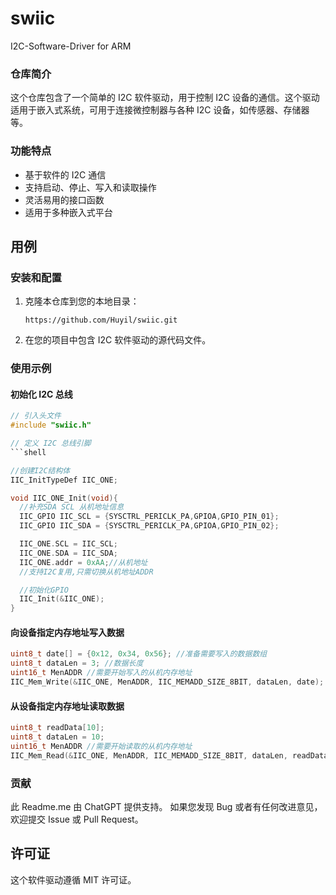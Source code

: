 # swiic
I2C-Software-Driver for ARM

### 仓库简介

这个仓库包含了一个简单的 I2C 软件驱动，用于控制 I2C 设备的通信。这个驱动适用于嵌入式系统，可用于连接微控制器与各种 I2C 设备，如传感器、存储器等。

### 功能特点

- 基于软件的 I2C 通信
- 支持启动、停止、写入和读取操作
- 灵活易用的接口函数
- 适用于多种嵌入式平台

## 用例

### 安装和配置

1. 克隆本仓库到您的本地目录：

   ```shell
   https://github.com/Huyil/swiic.git
   ```

2. 在您的项目中包含 I2C 软件驱动的源代码文件。

### 使用示例

#### 初始化 I2C 总线

```c
// 引入头文件
#include "swiic.h"

// 定义 I2C 总线引脚
```shell

//创建I2C结构体
IIC_InitTypeDef IIC_ONE;

void IIC_ONE_Init(void){
  //补充SDA SCL 从机地址信息
  IIC_GPIO IIC_SCL = {SYSCTRL_PERICLK_PA,GPIOA,GPIO_PIN_01};
  IIC_GPIO IIC_SDA = {SYSCTRL_PERICLK_PA,GPIOA,GPIO_PIN_02};

  IIC_ONE.SCL = IIC_SCL;
  IIC_ONE.SDA = IIC_SDA;
  IIC_ONE.addr = 0xAA;//从机地址
  //支持I2C复用,只需切换从机地址ADDR

  //初始化GPIO
  IIC_Init(&IIC_ONE);
}
```

#### 向设备指定内存地址写入数据

```c
uint8_t date[] = {0x12, 0x34, 0x56}; //准备需要写入的数据数组
uint8_t dataLen = 3; //数据长度
uint16_t MenADDR //需要开始写入的从机内存地址
IIC_Mem_Write(&IIC_ONE, MenADDR, IIC_MEMADD_SIZE_8BIT, dataLen, date);
```

#### 从设备指定内存地址读取数据

```c
uint8_t readData[10];
uint8_t dataLen = 10;
uint16_t MenADDR //需要开始读取的从机内存地址
IIC_Mem_Read(&IIC_ONE, MenADDR, IIC_MEMADD_SIZE_8BIT, dataLen, readData);
```

### 贡献
此 Readme.me 由 ChatGPT 提供支持。
如果您发现 Bug 或者有任何改进意见，欢迎提交 Issue 或 Pull Request。

## 许可证

这个软件驱动遵循 MIT 许可证。
